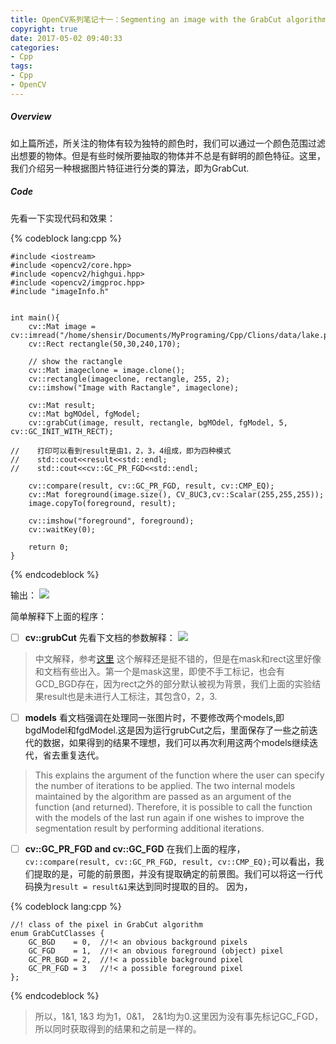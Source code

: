 ```yaml
---
title: OpenCV系列笔记十一：Segmenting an image with the GrabCut algorithm
copyright: true
date: 2017-05-02 09:40:33
categories:
- Cpp
tags:
- Cpp
- OpenCV
---
```


##### Overview

如上篇所述，所关注的物体有较为独特的颜色时，我们可以通过一个颜色范围过滤出想要的物体。但是有些时候所要抽取的物体并不总是有鲜明的颜色特征。这里，我们介绍另一种根据图片特征进行分类的算法，即为GrabCut.


##### Code

先看一下实现代码和效果：

{% codeblock lang:cpp %}

    #include <iostream>
    #include <opencv2/core.hpp>
    #include <opencv2/highgui.hpp>
    #include <opencv2/imgproc.hpp>
    #include "imageInfo.h"


    int main(){
        cv::Mat image = cv::imread("/home/shensir/Documents/MyPrograming/Cpp/Clions/data/lake.png");
        cv::Rect rectangle(50,30,240,170);

        // show the ractangle
        cv::Mat imageclone = image.clone();
        cv::rectangle(imageclone, rectangle, 255, 2);
        cv::imshow("Image with Ractangle", imageclone);

        cv::Mat result;
        cv::Mat bgMOdel, fgModel;
        cv::grabCut(image, result, rectangle, bgMOdel, fgModel, 5, cv::GC_INIT_WITH_RECT);

    //    打印可以看到result是由1，2，3，4组成，即为四种模式
    //    std::cout<<result<<std::endl;
    //    std::cout<<cv::GC_PR_FGD<<std::endl;

        cv::compare(result, cv::GC_PR_FGD, result, cv::CMP_EQ);
        cv::Mat foreground(image.size(), CV_8UC3,cv::Scalar(255,255,255));
        image.copyTo(foreground, result);

        cv::imshow("foreground", foreground);
        cv::waitKey(0);

        return 0;
    }

{% endcodeblock %}

输出：
![](http://blog-1252464519.costj.myqcloud.com/170502/Selection_002.png)


简单解释下上面的程序：

- [ ] **cv::grubCut**
先看下文档的参数解释：
![](http://blog-1252464519.costj.myqcloud.com/170502/Selection_001.png)
>中文解释，参考[这里](http://blog.csdn.net/zouxy09/article/details/8535087)
>这个解释还是挺不错的，但是在mask和rect这里好像和文档有些出入。第一个是mask这里，即使不手工标记，也会有GCD_BGD存在，因为rect之外的部分默认被视为背景，我们上面的实验结果result也是未进行人工标注，其包含0，2，3.

- [ ] **models**
看文档强调在处理同一张图片时，不要修改两个models,即bgdModel和fgdModel.这是因为运行grubCut之后，里面保存了一些之前迭代的数据，如果得到的结果不理想，我们可以再次利用这两个models继续迭代，省去重复迭代。
>This explains the argument of the function where the user can specify
the number of iterations to be applied. The two internal models
maintained by the algorithm are passed as an argument of the function
(and returned). Therefore, it is possible to call the function with the
models of the last run again if one wishes to improve the segmentation
result by performing additional iterations.

- [ ] **cv::GC_PR_FGD and cv::GC_FGD**
在我们上面的程序，`cv::compare(result, cv::GC_PR_FGD, result, cv::CMP_EQ);`可以看出，我们提取的是，可能的前景图，并没有提取确定的前景图。我们可以将这一行代码换为`result = result&1`来达到同时提取的目的。
因为，

{% codeblock lang:cpp %}

    //! class of the pixel in GrabCut algorithm
    enum GrabCutClasses {
        GC_BGD    = 0,  //!< an obvious background pixels
        GC_FGD    = 1,  //!< an obvious foreground (object) pixel
        GC_PR_BGD = 2,  //!< a possible background pixel
        GC_PR_FGD = 3   //!< a possible foreground pixel
    };

{% endcodeblock %}

>所以，1&1, 1&3 均为1，0&1， 2&1均为0.这里因为没有事先标记GC_FGD，所以同时获取得到的结果和之前是一样的。















